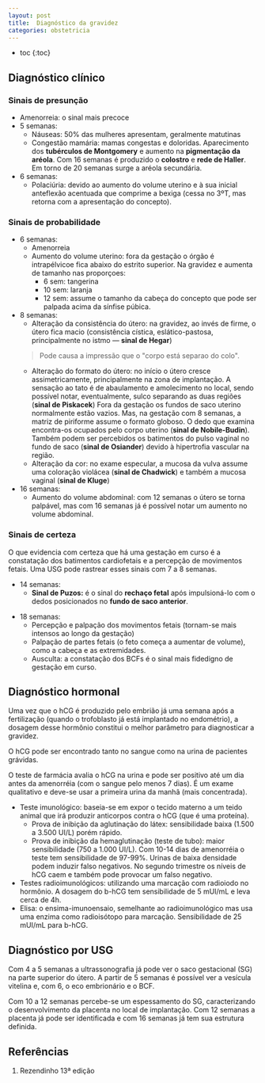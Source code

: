```yaml
---
layout: post
title:  Diagnóstico da gravidez
categories: obstetricia
---
```


* toc
{:toc}

## Diagnóstico clínico

### Sinais de presunção

* Amenorreia: o sinal mais precoce
* 5 semanas:
  * Náuseas: 50% das mulheres apresentam, geralmente matutinas
  * Congestão mamária: mamas congestas e doloridas. Aparecimento dos **tubérculos de Montgomery** e aumento na **pigmentação da aréola**. Com 16 semanas é produzido o **colostro** e **rede de Haller**. Em torno de 20 semanas surge a aréola secundária.
* 6 semanas:
  * Polaciúria: devido ao aumento do volume uterino e à sua inicial anteflexão acentuada que comprime a bexiga (cessa no 3ºT, mas retorna com a apresentação do concepto).

### Sinais de probabilidade

* 6 semanas:
  * Amenorreia
  * Aumento do volume uterino: fora da gestação o órgão é intrapélvicoe fica abaixo do estrito superior. Na gravidez e aumenta de tamanho nas proporçoes:
    * 6 sem: tangerina
    * 10 sem: laranja
    * 12 sem: assume o tamanho da cabeça do concepto que pode ser palpada acima da sínfise púbica.
* 8 semanas:
  * Alteração da consistência do útero: na gravidez, ao invés de firme, o útero fica macio (consistência cística, eslático-pastosa, principalmente no istmo — **sinal de Hegar**)
  > Pode causa a impressão que o "corpo está separao do colo".
  * Alteração do formato do útero: no início o útero cresce assimetricamente, principalmente na zona de implantação. A sensação ao tato é de abaulamento e amolecimento no local, sendo possível notar, eventualmente, sulco separando as duas regiões (**sinal de Piskacek**)
  Fora da gestação os fundos de saco uterino normalmente estão vazios. Mas, na gestação com 8 semanas, a matriz de piriforme assume o formato globoso. O dedo que examina encontra-os ocupados pelo corpo uterino (**sinal de Nobile-Budin**). Também podem ser percebidos os batimentos do pulso vaginal no fundo de saco (**sinal de Osiander**) devido à hipertrofia vascular na região.
  * Alteração da cor: no exame especular, a mucosa da vulva assume uma coloração violácea (**sinal de Chadwick**) e também a mucosa vaginal (**sinal de Kluge**)
* 16 semanas:
  * Aumento do volume abdominal: com 12 semanas o útero se torna palpável, mas com 16 semanas já é possível notar um aumento no volume abdominal.

<!-- Desenhar a imagem dos toques genitais e sinais uterinos q tem no resendinho (fig. 9.1) -->

### Sinais de certeza

O que evidencia com certeza que há uma gestação em curso é a constatação dos batimentos cardiofetais e a percepção de movimentos fetais. Uma USG pode rastrear esses sinais com 7 a 8 semanas.

* 14 semanas:
  * **Sinal de Puzos:** é o sinal do **rechaço fetal** após impulsioná-lo com o dedos posicionados no **fundo de saco anterior**.
<!-- Fazer desenho do sinal de Puzos -->
* 18 semanas:
  * Percepção e palpação dos movimentos fetais (tornam-se mais intensos ao longo da gestação)
  * Palpação de partes fetais (o feto começa a aumentar de volume), como a cabeça e as extremidades.
  * Ausculta: a constatação dos BCFs é o sinal mais fidedigno de gestação em curso.

## Diagnóstico hormonal

Uma vez que o hCG é produzido pelo embrião já uma semana após a fertilização (quando o trofoblasto já está implantado no endométrio), a dosagem desse hormônio constitui o melhor parâmetro para diagnosticar a gravidez.

O hCG pode ser encontrado tanto no sangue como na urina de pacientes grávidas.

O teste de farmácia avalia o hCG na urina e pode ser positivo até um dia antes da amenorréia (com o sangue pelo menos 7 dias). É um exame qualitativo e deve-se usar a primeira urina da manhã (mais concentrada).

* Teste imunológico: baseia-se em expor o tecido materno a um teido animal que irá produzir anticorpos contra o hCG (que é uma proteína).
  * Prova de inibição da aglutinação do látex: sensibilidade baixa (1.500 a 3.500 UI/L) porém rápido.
  * Prova de inibição da hemaglutinação (teste de tubo): maior sensibilidade (750 a 1.000 UI/L). Com 10-14 dias de amenorréia o teste tem sensibilidade de 97-99%. Urinas de baixa densidade podem induzir falso negativos. No segundo trimestre os níveis de hCG caem e também pode provocar um falso negativo.
* Testes radioimunológicos: utilizando uma marcação com radioiodo no hormônio. A dosagem do b-hCG tem sensibilidade de 5 mUI/mL e leva cerca de 4h.
* Elisa: o ensima-imunoensaio, semelhante ao radioimunológico mas usa uma enzima como radioisótopo para marcação. Sensibilidade de 25 mUI/mL para b-hCG.

## Diagnóstico por USG

Com 4 a 5 semanas a ultrassonografia já pode ver o saco gestacional (SG) na parte superior do útero. A partir de 5 semanas é possível ver a vesícula vitelina e, com 6, o eco embrionário e o BCF.

Com 10 a 12 semanas percebe-se um espessamento do SG, caracterizando o desenvolvimento da placenta no local de implantação. Com 12 semanas a placenta já pode ser identificada e com 16 semanas já tem sua estrutura definida.

## Referências

1. Rezendinho 13ª edição
